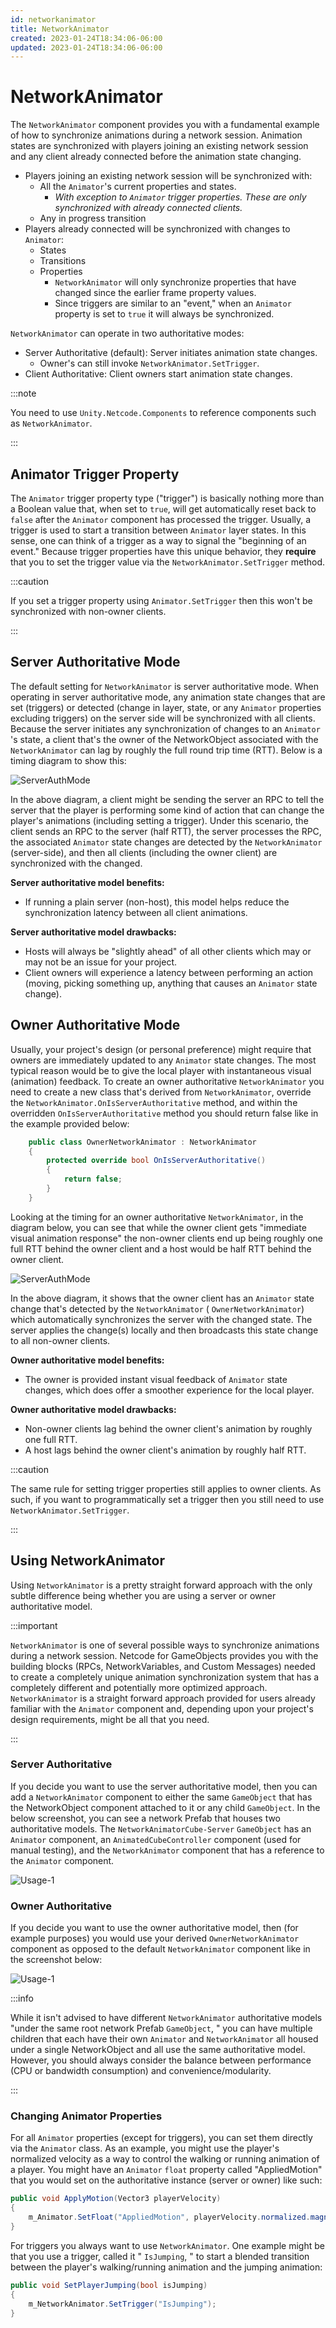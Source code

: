 ```yaml
---
id: networkanimator
title: NetworkAnimator
created: 2023-01-24T18:34:06-06:00
updated: 2023-01-24T18:34:06-06:00
---
```


# NetworkAnimator

The `NetworkAnimator` component provides you with a fundamental example of how to synchronize animations during a network session. Animation states are synchronized with players joining an existing network session and any client already connected before the animation state changing.

* Players joining an existing network session will be synchronized with:
    * All the `Animator`'s current properties and states.
        * *With exception to `Animator` trigger properties. These are only synchronized with already connected clients.*
    * Any in progress transition
* Players already connected will be synchronized with changes to `Animator`:
    * States
    * Transitions
    * Properties
        * `NetworkAnimator` will only synchronize properties that have changed since the earlier frame property values.
        * Since triggers are similar to an "event," when an `Animator` property is set to `true` it will always be synchronized.

`NetworkAnimator` can operate in two authoritative modes:

* Server Authoritative (default): Server initiates animation state changes.
    * Owner's can still invoke `NetworkAnimator.SetTrigger`.
* Client Authoritative: Client owners start animation state changes.


:::note

You need to use `Unity.Netcode.Components` to reference components such as `NetworkAnimator`.

:::

## Animator Trigger Property

The `Animator` trigger property type ("trigger") is basically nothing more than a Boolean value that, when set to `true`, will get automatically reset back to `false` after the `Animator` component has processed the trigger. Usually, a trigger is used to start a transition between `Animator` layer states. In this sense, one can think of a trigger as a way to signal the "beginning of an event." Because trigger properties have this unique behavior, they **require** that you to set the trigger value via the `NetworkAnimator.SetTrigger` method.

:::caution

If you set a trigger property using `Animator.SetTrigger` then this won't be synchronized with non-owner clients.

:::

## Server Authoritative Mode

The default setting for `NetworkAnimator` is server authoritative mode. When operating in server authoritative mode, any animation state changes that are set (triggers) or detected (change in layer, state, or any `Animator` properties excluding triggers) on the server side will be synchronized with all clients. Because the server initiates any synchronization of changes to an `Animator` 's state, a client that's the owner of the NetworkObject associated with the `NetworkAnimator` can lag by roughly the full round trip time (RTT). Below is a timing diagram to show this:

![ServerAuthMode](/img/NetworkAnimatorServerAuthTiming.png)

In the above diagram, a client might be sending the server an RPC to tell the server that the player is performing some kind of action that can change the player's animations (including setting a trigger). Under this scenario, the client sends an RPC to the server (half RTT), the server processes the RPC, the associated `Animator` state changes are detected by the `NetworkAnimator` (server-side), and then all clients (including the owner client) are synchronized with the changed.

**Server authoritative model benefits:**

* If running a plain server (non-host), this model helps reduce the synchronization latency between all client animations.

**Server authoritative model drawbacks:**

* Hosts will always be "slightly ahead" of all other clients which may or may not be an issue for your project.
* Client owners will experience a latency between performing an action (moving, picking something up, anything that causes an `Animator` state change).

## Owner Authoritative Mode

Usually, your project's design (or personal preference) might require that owners are immediately updated to any `Animator` state changes. The most typical reason would be to give the local player with instantaneous visual (animation) feedback. To create an owner authoritative `NetworkAnimator` you need to create a new class that's derived from `NetworkAnimator`, override the `NetworkAnimator.OnIsServerAuthoritative` method, and within the overridden `OnIsServerAuthoritative` method you should return false like in the example provided below:

```csharp
    public class OwnerNetworkAnimator : NetworkAnimator
    {
        protected override bool OnIsServerAuthoritative()
        {
            return false;
        }
    }
```

Looking at the timing for an owner authoritative `NetworkAnimator`, in the diagram below, you can see that while the owner client gets "immediate visual animation response" the non-owner clients end up being roughly one full RTT behind the owner client and a host would be half RTT behind the owner client.

![ServerAuthMode](/img/NetworkAnimatorOwnerAuthTiming.png)

In the above diagram, it shows that the owner client has an `Animator` state change that's detected by the `NetworkAnimator` ( `OwnerNetworkAnimator`) which automatically synchronizes the server with the changed state. The server applies the change(s) locally and then broadcasts this state change to all non-owner clients.

**Owner authoritative model benefits:**

* The owner is provided instant visual feedback of `Animator` state changes, which does offer a smoother experience for the local player.

**Owner authoritative model drawbacks:**

* Non-owner clients lag behind the owner client's animation by roughly one full RTT.
* A host lags behind the owner client's animation by roughly half RTT.

:::caution

The same rule for setting trigger properties still applies to owner clients. As such, if you want to programmatically set a trigger then you still need to use `NetworkAnimator.SetTrigger`.

:::

## Using NetworkAnimator

Using `NetworkAnimator` is a pretty straight forward approach with the only subtle difference being whether you are using a server or owner authoritative model.

:::important

`NetworkAnimator` is one of several possible ways to synchronize animations during a network session. Netcode for GameObjects provides you with the building blocks (RPCs, NetworkVariables, and Custom Messages) needed to create a completely unique animation synchronization system that has a completely different and potentially more optimized approach. `NetworkAnimator` is a straight forward approach provided for users already familiar with the `Animator` component and, depending upon your project's design requirements, might be all that you need.

:::

### Server Authoritative

If you decide you want to use the server authoritative model, then you can add a `NetworkAnimator` component to either the same `GameObject` that has the NetworkObject component attached to it or any child `GameObject`. In the below screenshot, you can see a network Prefab that houses two authoritative models. The `NetworkAnimatorCube-Server` `GameObject` has an `Animator` component, an `AnimatedCubeController` component (used for manual testing), and the `NetworkAnimator` component that has a reference to the `Animator` component.

![Usage-1](/img/NetworkAnimatorUsage-1.png)

### Owner Authoritative

If you decide you want to use the owner authoritative model, then (for example purposes) you would use your derived `OwnerNetworkAnimator` component as opposed to the default `NetworkAnimator` component like in the screenshot below:

![Usage-1](/img/NetworkAnimatorUsage-2.png)

:::info

While it isn't advised to have different `NetworkAnimator` authoritative models "under the same root network Prefab `GameObject`, " you can have multiple children that each have their own `Animator` and `NetworkAnimator` all housed under a single NetworkObject and all use the same authoritative model. However, you should always consider the balance between performance (CPU or bandwidth consumption) and convenience/modularity.

:::

### Changing Animator Properties

For all `Animator` properties (except for triggers), you can set them directly via the `Animator` class. As an example, you might use the player's normalized velocity as a way to control the walking or running animation of a player. You might have an `Animator` `float` property called "AppliedMotion" that you would set on the authoritative instance (server or owner) like such:

```csharp
public void ApplyMotion(Vector3 playerVelocity)
{
    m_Animator.SetFloat("AppliedMotion", playerVelocity.normalized.magnitude);
}
```

For triggers you always want to use `NetworkAnimator`. One example might be that you use a trigger, called it " `IsJumping`, " to start a blended transition between the player's walking/running animation and the jumping animation:

```csharp
public void SetPlayerJumping(bool isJumping)
{
    m_NetworkAnimator.SetTrigger("IsJumping");
}
```
